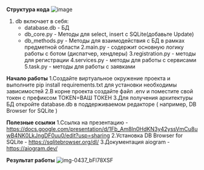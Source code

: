 **Структура кода**
![image](https://github.com/MarinaKutuzova/tgbot_practice/assets/129587090/596487df-1cae-4461-8a38-4d6f61ec6199)
1. db включает в себя:
   - database.db - БД
   - db_core.py - Методы для select, insert с SQLite(добавьте Update)
   - db_methods.py - Методы для взаимодействия с БД в рамках предметной области
2.main.py - содержит основную логику работы с ботом (диспатчер, хендлеры)
3.registration.py - методы для регистрации
4.services.py - методы для работы с сервисами
5.task.py - методы для работы с заявками

**Начало работы**
1.Создайте виртуальное окружение проекта и выполните pip install requirements.txt для установки необходимы зависимостей
2.В корне проекта создайте файл .env и поместите свой токен с префиксом TOKEN=ВАШ ТОКЕН
3.Для получения архитектуры БД откройте database.db в поддерживаемом редакторе ( например, DB Browser for SQLite )

**Полезные ссылки**
1.Ссылка на презентацию - https://docs.google.com/presentation/d/1Fb_Am8ln0HdKN3y42yssVmCu8uwB4NK0LkJngDF0uu0/edit?usp=sharing
2.Установка DB Browser for SQLite - https://sqlitebrowser.org/dl/
3.Документация aiogram - https://aiogram.dev/

**Результат работы**
![img-0437_bFl78XSF](https://github.com/MarinaKutuzova/tgbot_practice/assets/129587090/3366ec56-6f08-4793-ad37-cd5d4e608b40)


